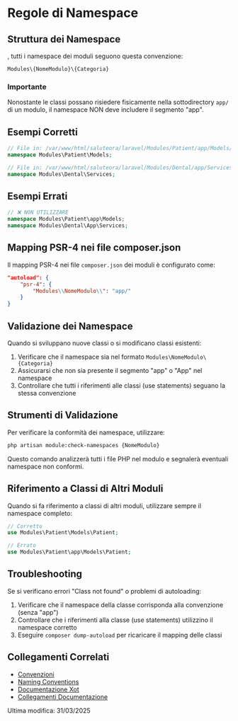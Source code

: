 # Regole di Namespace 

## Struttura dei Namespace

, tutti i namespace dei moduli seguono questa convenzione:

```
Modules\{NomeModulo}\{Categoria}
```

### Importante

Nonostante le classi possano risiedere fisicamente nella sottodirectory `app/` di un modulo, il namespace NON deve includere il segmento "app".

## Esempi Corretti

```php
// File in: /var/www/html/saluteora/laravel/Modules/Patient/app/Models/Patient.php
namespace Modules\Patient\Models;

// File in: /var/www/html/saluteora/laravel/Modules/Dental/app/Services/AppointmentService.php
namespace Modules\Dental\Services;
```

## Esempi Errati

```php
// ❌ NON UTILIZZARE
namespace Modules\Patient\app\Models;
namespace Modules\Dental\App\Services;
```

## Mapping PSR-4 nei file composer.json

Il mapping PSR-4 nei file `composer.json` dei moduli è configurato come:

```json
"autoload": {
    "psr-4": {
        "Modules\\NomeModulo\\": "app/"
    }
}
```

## Validazione dei Namespace

Quando si sviluppano nuove classi o si modificano classi esistenti:

1. Verificare che il namespace sia nel formato `Modules\NomeModulo\{Categoria}`
2. Assicurarsi che non sia presente il segmento "app" o "App" nel namespace
3. Controllare che tutti i riferimenti alle classi (use statements) seguano la stessa convenzione

## Strumenti di Validazione

Per verificare la conformità dei namespace, utilizzare:

```bash
php artisan module:check-namespaces {NomeModulo}
```

Questo comando analizzerà tutti i file PHP nel modulo e segnalerà eventuali namespace non conformi.

## Riferimento a Classi di Altri Moduli

Quando si fa riferimento a classi di altri moduli, utilizzare sempre il namespace completo:

```php
// Corretto
use Modules\Patient\Models\Patient;

// Errato
use Modules\Patient\app\Models\Patient;
```

## Troubleshooting

Se si verificano errori "Class not found" o problemi di autoloading:

1. Verificare che il namespace della classe corrisponda alla convenzione (senza "app")
2. Controllare che i riferimenti alla classe (use statements) utilizzino il namespace corretto
3. Eseguire `composer dump-autoload` per ricaricare il mapping delle classi

## Collegamenti Correlati

- [Convenzioni](../../../docs/conventions.md)
- [Naming Conventions](../../../docs/naming-conventions.md)
- [Documentazione Xot](../CODE-STANDARDS.md)
- [Collegamenti Documentazione](../../../../docs/collegamenti-documentazione.md)

Ultima modifica: 31/03/2025 
